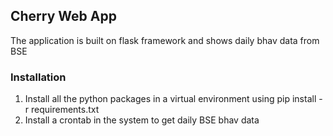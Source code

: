 ## Cherry Web App
The application is built on flask framework and shows daily bhav data from BSE

### Installation
1. Install all the python packages in a virtual environment using pip install -r requirements.txt
2. Install a crontab in the system to get daily BSE bhav data
